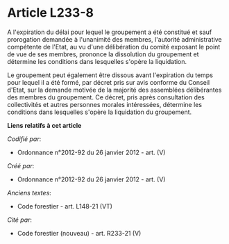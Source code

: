 # Article L233-8

A l'expiration du délai pour lequel le groupement a été constitué et sauf prorogation demandée à l'unanimité des membres,
l'autorité administrative compétente de l'Etat, au vu d'une délibération du comité exposant le point de vue de ses membres,
prononce la dissolution du groupement et détermine les conditions dans lesquelles s'opère la liquidation.

Le groupement peut également être dissous avant l'expiration du temps pour lequel il a été formé, par décret pris sur avis
conforme du Conseil d'Etat, sur la demande motivée de la majorité des assemblées délibérantes des membres du groupement. Ce
décret, pris après consultation des collectivités et autres personnes morales intéressées, détermine les conditions dans
lesquelles s'opère la liquidation du groupement.

**Liens relatifs à cet article**

_Codifié par_:

  - Ordonnance n°2012-92 du 26 janvier 2012 - art. (V)

_Créé par_:

  - Ordonnance n°2012-92 du 26 janvier 2012 - art. (V)

_Anciens textes_:

  - Code forestier - art. L148-21 (VT)

_Cité par_:

  - Code forestier (nouveau) - art. R233-21 (V)
